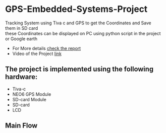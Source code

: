 # GPS-Embedded-Systems-Project
Tracking System using Tiva c and GPS to get the Coordinates and Save them in SD card<br>
these Coordinates can be displayed on PC using python script in the project or Google earth<br>
* For More details [check the report]()
* Video of the Project [link]()



## The project is implemented using the following hardware:
* Tiva-c
* NEO6 GPS Module  
* SD-card Module
* SD-card
* LCD


## Main Flow
